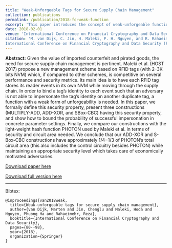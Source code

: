 ```yaml
---
title: "Weak-Unforgeable Tags for Secure Supply Chain Management"
collection: publications
permalink: /publication/2018-fc-weak-function
excerpt: 'This paper introduces the concept of weak-unforgeable functions, which can be used for securing supply chains. We also introduce and compare three efficient constructions of weak-unforgeable functions.' 
date: 2018-02-01
venue: 'International Conference on Financial Cryptography and Data Security (FC)'
citation: 'M. van Dijk, C. Jin, H. Maleki, P. H. Nguyen, and R. Rahaeimehr. (2018). &quot;Weak-Unforgeable Tags for Secure Supply Chain Management&quot; <i>
International Conference on Financial Cryptography and Data Security (FC)</i>.'
---
```


<b>Abstract:</b> Given the value of imported counterfeit and pirated goods, the need for secure supply chain management is pertinent. Maleki et al. (HOST 2017) propose a new management scheme based on RFID tags (with 2–3K bits NVM) which, if compared to other schemes, is competitive on several performance and security metrics. Its main idea is to have each RFID tag stores its reader events in its own NVM while moving through the supply chain. In order to bind a tag’s identity to each event such that an adversary is not able to impersonate the tag’s identity on another duplicate tag, a function with a weak form of unforgeability is needed. In this paper, we formally define this security property, present three constructions (MULTIPLY-ADD, ADD-XOR, and SBox-CBC) having this security property, and show how to bound the probability of successful impersonation in concrete parameter settings. Finally, we compare our constructions with the light-weight hash function PHOTON used by Maleki et al. in terms of security and circuit area needed. We conclude that our ADD-XOR and S-Box-CBC constructions have approximately 1/4−1/3 of PHOTON’s total circuit area (this also includes the control circuitry besides PHOTON) while maintaining an appropriate security level which takes care of economically motivated adversaries.

[Download paper here](https://link.springer.com/chapter/10.1007/978-3-662-58387-6_5)

[Download full version here](https://eprint.iacr.org/2017/1221.pdf)

---

Bibtex:

```
@inproceedings{van2018weak,
  title={Weak-unforgeable tags for secure supply chain management},
  author={van Dijk, Marten and Jin, Chenglu and Maleki, Hoda and Nguyen, Phuong Ha and Rahaeimehr, Reza},
  booktitle={International Conference on Financial Cryptography and Data Security},
  pages={80--98},
  year={2018},
  organization={Springer}
}
```